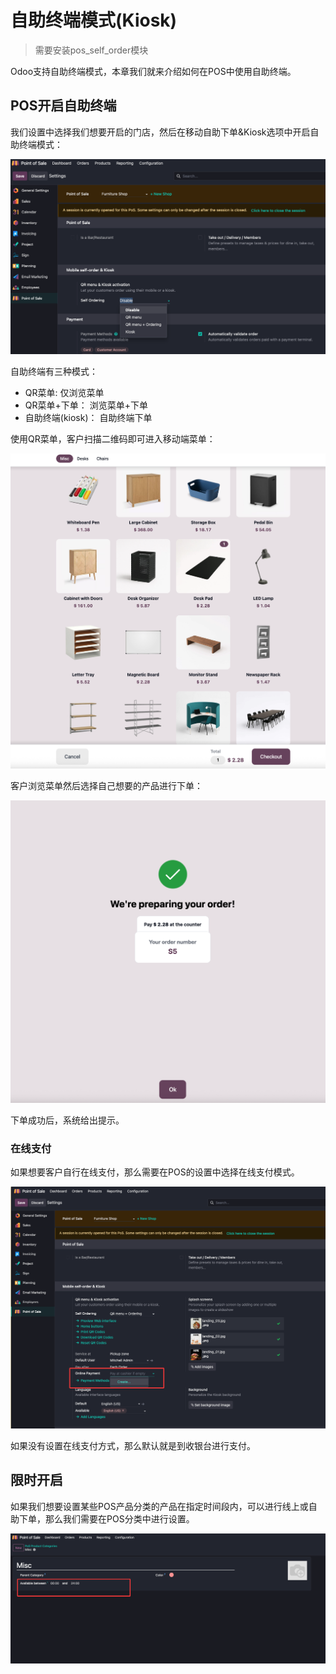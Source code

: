 # 自助终端模式(Kiosk)

> 需要安装pos_self_order模块

Odoo支持自助终端模式，本章我们就来介绍如何在POS中使用自助终端。

## POS开启自助终端

我们设置中选择我们想要开启的门店，然后在移动自助下单&Kiosk选项中开启自助终端模式：

![kiosk1](./images/kiosk1.png)

自助终端有三种模式：

* QR菜单: 仅浏览菜单
* QR菜单+下单： 浏览菜单+下单
* 自助终端(kiosk)： 自助终端下单

使用QR菜单，客户扫描二维码即可进入移动端菜单：

![kiosk2](./images/kiosk2.png)

客户浏览菜单然后选择自己想要的产品进行下单：

![kiosk3](./images/kiosk3.png)

下单成功后，系统给出提示。

### 在线支付

如果想要客户自行在线支付，那么需要在POS的设置中选择在线支付模式。

![kiosk4](./images/kiosk4.png)

如果没有设置在线支付方式，那么默认就是到收银台进行支付。


## 限时开启

如果我们想要设置某些POS产品分类的产品在指定时间段内，可以进行线上或自助下单，那么我们需要在POS分类中进行设置。

![kiosk5](./images/kiosk5.png)